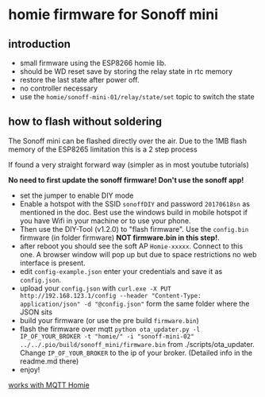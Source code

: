 # homie firmware for Sonoff mini

## introduction

- small firmware using the ESP8266 homie lib. 
- should be WD reset save by storing the relay state in rtc memory
- restore the last state after power off.
- no controller necessary
- use the `homie/sonoff-mini-01/relay/state/set` topic to switch the state

## how to flash without soldering

The Sonoff mini can be flashed directly over the air. Due to the 1MB flash memory of the ESP8265 limitation this is a 2 step process

If found a very straight forward way (simpler as in most youtube tutorials)

**No need to first update the sonoff firmware! Don't use the sonoff app!** 

- set the jumper to enable DIY mode
- Enable a hotspot with the SSID `sonoffDIY` and password `20170618sn` as mentioned in the doc. Best use the windows build in mobile hotspot if you have Wifi in your machine or to use your phone.
- Then use the DIY-Tool (v1.2.0) to "flash firmware". Use the `config.bin` firmware (in folder firmware) **NOT firmware.bin in this step!**.
- after reboot you should see the soft AP `Homie-xxxxx`. Connect to this one. A browser window will pop up but due to space restrictions no web interface is present.
- edit `config-example.json` enter your credentials and save it as `config.json`.
- upload your `config.json` with `curl.exe -X PUT http://192.168.123.1/config --header "Content-Type: application/json" -d "@config.json"` form the same folder where the JSON sits
- build your firmware (or use the pre build `firmware.bin`)
- flash the firmware over mqtt `python ota_updater.py -l IP_OF_YOUR_BROKER -t "homie/" -i "sonoff-mini-02" ../../.pio/build/sonoff_mini/firmware.bin` from ./scripts/ota_updater. Change `IP_OF_YOUR_BROKER` to the ip of your broker. (Detailed info in the readme.md there)
- enjoy!


<a href="https://homieiot.github.io/">
  <object type="image/svg+xml" data="https://homieiot.github.io/img/works-with-homie.png">
    works with MQTT Homie
  </object>
</a>